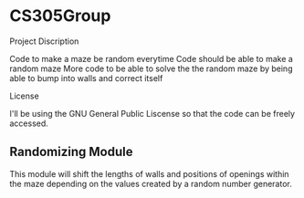 # CS305Group

Project Discription

Code to make a maze be random everytime 
Code should be able to make a random maze
More code to be able to solve the the random maze by being able to bump into walls and correct itself

License

I'll be using the GNU General Public Liscense so that the code can be freely accessed.

## Randomizing Module
This module will shift the lengths of walls and positions of openings within the maze depending on the values created by a random number generator.
